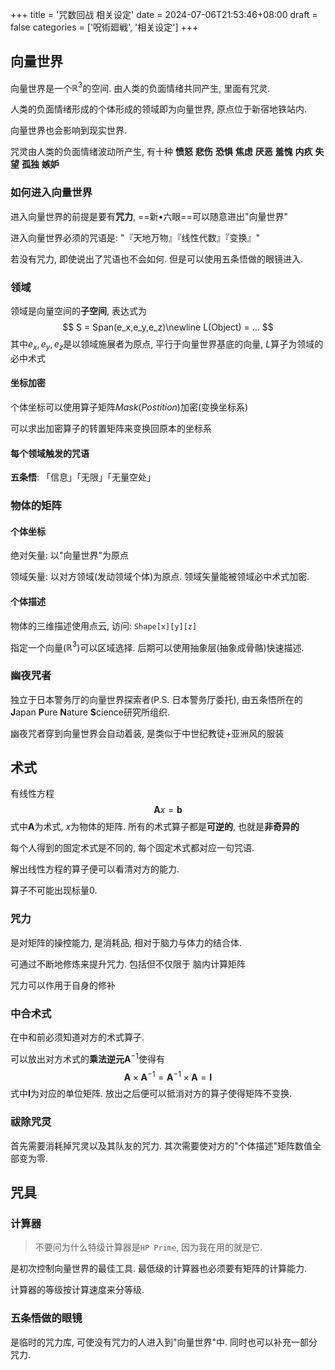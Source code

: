 +++
title = '咒数回战 相关设定'
date = 2024-07-06T21:53:46+08:00
draft = false
categories = ['呪術廻戦', '相关设定']
+++

## 向量世界

向量世界是一个$\mathbb{R} ^ 3$​​的空间. 由人类的负面情绪共同产生, 里面有咒灵.

人类的负面情绪形成的个体形成的领域即为向量世界, 原点位于新宿地铁站内.

向量世界也会影响到现实世界.

咒灵由人类的负面情绪波动所产生, 有十种 **愤怒** **悲伤** **恐惧** **焦虑** **厌恶** **羞愧** **内疚** **失望** **孤独** **嫉妒**

### 如何进入向量世界

进入向量世界的前提是要有**咒力**, ==新•六眼==可以随意进出"向量世界"

进入向量世界必须的咒语是: "『天地万物』『线性代数』『变换』"

若没有咒力, 即使说出了咒语也不会如何. 但是可以使用五条悟做的眼镜进入.

### 领域

领域是向量空间的**子空间**, 表达式为
$$
S = Span(e_x,e_y,e_z)\newline
L(Object) = ...
$$
其中$e_x,e_y,e_z$是以领域施展者为原点, 平行于向量世界基底的向量, $L$算子为领域的必中术式

#### 坐标加密

个体坐标可以使用算子矩阵$Mask(Postition)$加密(变换坐标系)

可以求出加密算子的转置矩阵来变换回原本的坐标系

#### 每个领域触发的咒语

**五条悟**: 「信息」「无限」「无量空处」

### 物体的矩阵

#### 个体坐标

绝对矢量: 以"向量世界"为原点

领域矢量: 以对方领域(发动领域个体)为原点. 领域矢量能被领域必中术式加密.

#### 个体描述

物体的三维描述使用点云, 访问: `Shape[x][y][z]`

指定一个向量($\mathbb{R} ^3$​)可以区域选择. 后期可以使用抽象层(抽象成骨骼)快速描述. 

### 幽夜咒者

独立于日本警务厅的向量世界探索者(P.S. 日本警务厅委托), 由五条悟所在的**J**apan **P**ure **N**ature **S**cience研究所组织.

幽夜咒者穿到向量世界会自动着装, 是类似于中世纪教徒+亚洲风的服装

## 术式

有线性方程
$$
\mathbf{A}x = \mathbf{b}
$$
式中$\mathbf{A}$为术式, $x$为物体的矩阵. 所有的术式算子都是**可逆的**, 也就是**非奇异的**

每个人得到的固定术式是不同的, 每个固定术式都对应一句咒语.

解出线性方程的算子便可以看清对方的能力.

算子不可能出现标量0.

### 咒力

是对矩阵的操控能力, 是消耗品, 相对于脑力与体力的结合体.

可通过不断地修炼来提升咒力. 包括但不仅限于 脑内计算矩阵

咒力可以作用于自身的修补

### 中合术式

在中和前必须知道对方的术式算子.

可以放出对方术式的**乘法逆元**$\mathbf{A} ^ {-1}$使得有
$$
\mathbf{A} \times \mathbf{A} ^ {-1} = \mathbf{A} ^ {-1} \times \mathbf{A} = \mathbf{I}
$$
式中$\mathbf{I}$​为对应的单位矩阵. 放出之后便可以抵消对方的算子使得矩阵不变换. 

### 祓除咒灵

首先需要消耗掉咒灵以及其队友的咒力. 其次需要使对方的"个体描述"矩阵数值全部变为零.

## 咒具

### 计算器

> 不要问为什么特级计算器是`HP Prime`, 因为我在用的就是它.

是初次控制向量世界的最佳工具. 最低级的计算器也必须要有矩阵的计算能力.

计算器的等级按计算速度来分等级.

### 五条悟做的眼镜

是临时的咒力库, 可使没有咒力的人进入到"向量世界"中. 同时也可以补充一部分咒力.
